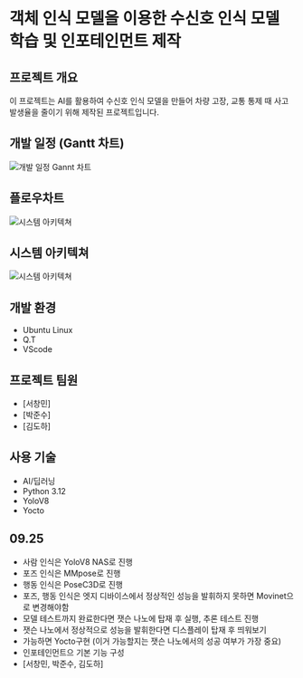# 객체 인식 모델을 이용한 수신호 인식 모델 학습 및 인포테인먼트 제작

## 프로젝트 개요
이 프로젝트는 AI를 활용하여 수신호 인식 모델을 만들어 차량 고장, 교통 통제 때 사고 발생율을 줄이기 위해 제작된 프로젝트입니다.

## 개발 일정 (Gantt 차트)
![개발 일정 Gannt 차트](https://github.com/user-attachments/assets/632b075f-b1dc-43a1-8285-b0efdbdc93ec)

## 플로우차트
![시스템 아키텍쳐](https://github.com/user-attachments/assets/8a723d4a-e22d-4aa4-a381-1165c5c48c45)

## 시스템 아키텍쳐
![시스템 아키텍쳐](https://github.com/user-attachments/assets/bb0c5107-da1c-4e72-b627-c48ee48aabff)


## 개발 환경
- Ubuntu Linux
- Q.T
- VScode


## 프로젝트 팀원
- [서창민]
- [박준수]
- [김도하]

## 사용 기술
- AI/딥러닝
- Python 3.12
- YoloV8
- Yocto

## 09.25
- 사람 인식은 YoloV8 NAS로 진행
- 포즈 인식은 MMpose로 진행
- 행동 인식은 PoseC3D로 진행
- 포즈, 행동 인식은 엣지 디바이스에서 정상적인 성능을 발휘하지 못하면 Movinet으로 변경해야함
- 모델 테스트까지 완료한다면 잿슨 나노에 탑재 후 실행, 추론 테스트 진행
- 잿슨 나노에서 정상적으로 성능을 발휘한다면 디스플레이 탑재 후 띄워보기
- 가능하면 Yocto구현 (이거 가능할지는 잿슨 나노에서의 성공 여부가 가장 중요)
- 인포테인먼트으 기본 기능 구성
- [서창민, 박준수, 김도하]
